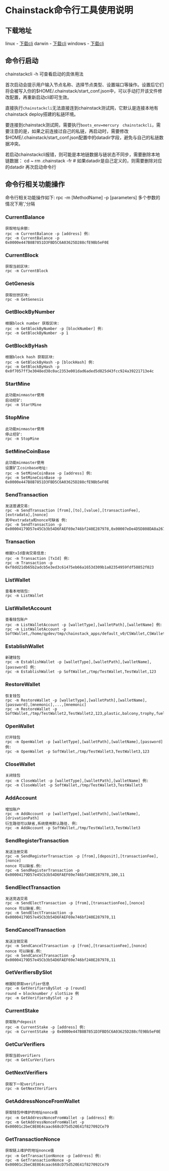 # Chainstack命令行工具使用说明

## 下载地址

linux
    - [下载cli](http://114.119.116.157:9000/chainstack/linux/0.1.15/chainstackcli)
darwin
    - [下载cli](http://114.119.116.157:9000/chainstack/darwin/0.1.15/chainstackcli)
windows
    - [下载cli](http://114.119.116.157:9000/chainstack/windows/0.1.15/chainstackcli.exe)

## 命令行启动

chainstackcli -h 可查看启动的具体用法

首次启动会提示用户输入节点名称、选择节点类型、设置端口等操作。设置后它们将会被写入你的$HOME/.chainstack/start_conf.json中，可以手动打开该文件修改配置，再重新启动cli即可生效。

直接执行`chainstackcli`无法直接连到chainstack测试网，它默认是连接本地有chainstack deploy搭建的私链环境。

要连接到chainstack测试网，需要执行`boots_env=mercury　chainstackcli`，需要注意的是，如果之前连接过自己的私链，再启动时，需要修改$HOME/.chainstack/start_conf.json配置中的datadir字段，避免与自己的私链数据冲突。

若启动chainstackcli报错，则可能是本地链数据与链状态不同步，需要删除本地链数据：
cd ~
rm .chainstack -fr # 如果datadir是自己定义的，则需要删除对应的datadir
再次启动命令行

## 命令行相关功能操作
命令行相关功能操作如下:
rpc -m [MethodName] -p [parameters]
多个参数的情况下用','分隔

### CurrentBalance
```
获取地址余额:
rpc -m CurrentBalance -p [address] 例:
rpc -m CurrentBalance -p 0x0000e447B8B7851D3FBD5C6A03625D288cfE9Bb5eF0E
```

### CurrentBlock
```
获取当前区块:
rpc -m CurrentBlock
```

### GetGenesis
```
获取创世区块:
rpc -m GetGenesis
```
### GetBlockByNumber
```
根据block number 获取区块:
rpc -m GetBlockByNumber -p [blockNumber] 例:
rpc -m GetBlockByNumber -p 1
```
### GetBlockByHash
```
根据block hash 获取区块:
rpc -m GetBlockByHash -p [blockHash] 例:
rpc -m GetBlockByHash -p  0x0f7057ff3e3048ed38c0ac2353e001dad6aded5d825d43fcc924a39221713e4c
```

### StartMine
```
此功能minmaster使用
启动挖矿:
rpc -m StartMine
```

### StopMine
```
此功能minmaster使用
停止挖矿:
rpc -m StopMine
```

### SetMineCoinBase
```
此功能minmaster使用
设置矿工coinbase地址:
rpc -m SetMineCoinBase -p [address] 例:
rpc -m SetMineCoinBase -p 0x0000e447B8B7851D3FBD5C6A03625D288cfE9Bb5eF0E
```

### SendTransaction
```
发送普通交易:
rpc -m SendTransaction [from],[to],[value],[transactionFee],[extradata],[nonce]
其中extradata和nonce可缺省 例:
rpc -m SendTransaction -p 0x00004179D57e45Cb3b54D6FAEF69e746bf240E287978,0x00007eDe4D5D808DA8a267284b38E00ABccb42889dF2,20000,10
```

### Transaction
```
根据txId查询交易信息:
rpc -m Transaction [TxId] 例:
rpc -m Transaction -p 0xf8dd21db65b2adcb5e3ed3c61475eb66a1653d309b1a82354959fdf58852f023
```

### ListWallet
```
查看本地钱包:
rpc -m ListWallet
```

### ListWalletAccount
```
查看钱包账户
rpc -m ListWalletAccount -p [walletType],[walletPath],[walletName] 例:
rpc -m ListWalletAccount -p SoftWallet,/home/qydev/tmp/chainstack_apps/default_v0/CSWallet,CSWallet
```

### EstablishWallet
```
新建钱包
rpc -m EstablishWallet -p [walletType],[walletPath],[walletName],[password] 例:
rpc -m EstablishWallet -p SoftWallet,/tmp/TestWallet,TestWallet,123

```
### RestoreWallet
```
恢复钱包
rpc -m RestoreWallet -p [walletType],[walletPath],[walletName],[password],[mnemonic],...,[mnemonic]
rpc -m RestoreWallet -p SoftWallet,/tmp/TestWallet2,TestWallet2,123,plastic,balcony,trophy,fuel,vacant,inmate,profit,rival,mimic,cute,hurdle,pig,column,pudding,visit,edge,rhythm,armed,cook,federal,amount,stock,damp,bring
```

### OpenWallet
```
打开钱包
rpc -m OpenWallet -p [walletType],[walletPath],[walletName],[password]  例:
rpc -m OpenWallet -p SoftWallet,/tmp/TestWallet3,TestWallet3,123

```

### CloseWallet
```
关闭钱包
rpc -m CloseWallet -p [walletType],[walletPath],[walletName] 例:
rpc -m CloseWallet -p SoftWallet,/tmp/TestWallet3,TestWallet3

```

### AddAccount
```
增加账户
rpc -m AddAccount -p [walletType],[walletPath],[walletName],[drivationPath]
衍生路径可以缺省,系统使用默认路径. 例:
rpc -m AddAccount -p SoftWallet,/tmp/TestWallet3,TestWallet3
```

### SendRegisterTransaction
```
发送注册交易
rpc -m SendRegisterTransaction -p [from],[deposit],[transactionFee],[nonce]
nonce 可以缺省.例:
rpc -m SendRegisterTransaction -p 0x00004179D57e45Cb3b54D6FAEF69e746bf240E287978,100,11
``` 

### SendElectTransaction
```
发送竞选交易
rpc -m SendElectTransaction -p [from],[transactionFee],[nonce]
nonce 可以缺省.例:
rpc -m SendElectTransaction -p 0x00004179D57e45Cb3b54D6FAEF69e746bf240E287978,11
``` 

### SendCancelTransaction
```
发送注销交易
rpc -m SendCancelTransaction -p [from],[transactionFee],[nonce]
nonce 可以缺省.例:
rpc -m SendCancelTransaction -p 0x00004179D57e45Cb3b54D6FAEF69e746bf240E287978,11
``` 

### GetVerifiersBySlot
```
根据轮获取verifier信息
rpc -m GetVerifiersBySlot -p [round]
round = blocknumber / slotSize 例
rpc -m GetVerifiersBySlot -p 2

```

### CurrentStake
```
获取账户deposit
rpc -m CurrentStake -p [address] 例:
rpc -m CurrentStake -p 0x0000e447B8B7851D3FBD5C6A03625D288cfE9Bb5eF0E

```

### GetCurVerifiers
```
获取当前verifiers
rpc -m GetCurVerifiers
```

### GetNextVerifiers
```
获取下一轮verifiers
rpc -m GetNextVerifiers
```

### GetAddressNonceFromWallet
```
获取钱包中维护的地址nonce值
rpc -m GetAddressNonceFromWallet -p [address] 例:
rpc -m GetAddressNonceFromWallet -p 0x00001c2beC8E0E4caac668cD75d520E41f827092Ce79
```

### GetTransactionNonce
```
获取链上维护的地址nonce值
rpc -m GetTransactionNonce -p [address] 例:
rpc -m GetTransactionNonce -p 0x00001c2beC8E0E4caac668cD75d520E41f827092Ce79
```


